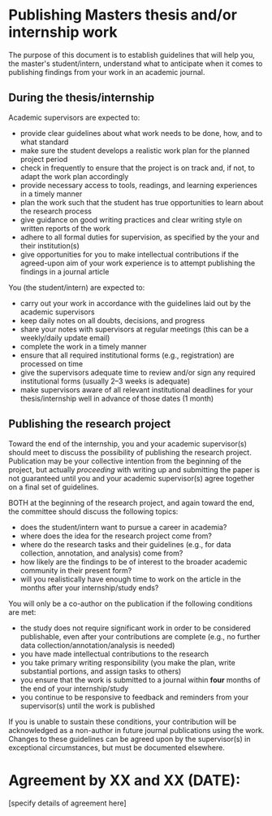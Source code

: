 # Publishing Masters thesis and/or internship work

The purpose of this document is to establish guidelines that will help you, the master's student/intern, understand what to anticipate when it comes to publishing findings from your work in an academic journal.

## During the thesis/internship

Academic supervisors are expected to:

- provide clear guidelines about what work needs to be done, how, and to what standard
- make sure the student develops a realistic work plan for the planned project period
- check in frequently to ensure that the project is on track and, if not, to adapt the work plan accordingly
- provide necessary access to tools, readings, and learning experiences in a timely manner
- plan the work such that the student has true opportunities to learn about the research process
- give guidance on good writing practices and clear writing style on written reports of the work
- adhere to all formal duties for supervision, as specified by the your and their institution(s)
- give opportunities for you to make intellectual contributions if the agreed-upon aim of your work experience is to attempt publishing the findings in a journal article

You (the student/intern) are expected to:

- carry out your work in accordance with the guidelines laid out by the academic supervisors
- keep daily notes on all doubts, decisions, and progress
- share your notes with supervisors at regular meetings (this can be a weekly/daily update email)
- complete the work in a timely manner
- ensure that all required institutional forms (e.g., registration) are processed on time
- give the supervisors adequate time to review and/or sign any required institutional forms (usually 2–3 weeks is adequate)
- make supervisors aware of all relevant institutional deadlines for your thesis/internship well in advance of those dates (1 month)

## Publishing the research project

Toward the end of the internship, you and your academic supervisor(s) should meet to discuss the possibility of publishing the research project. Publication may be your collective intention from the beginning of the project, but actually _proceeding_ with writing up and submitting the paper is not guaranteed until you and your academic supervisor(s) agree together on a final set of guidelines.

BOTH at the beginning of the research project, and again toward the end, the committee should discuss the following topics:

- does the student/intern want to pursue a career in academia?
- where does the idea for the research project come from?
- where do the research tasks and their guidelines (e.g., for data collection, annotation, and analysis) come from?
- how likely are the findings to be of interest to the broader academic community in their present form?
- will you realistically have enough time to work on the article in the months after your internship/study ends?

You will only be a co-author on the publication if the following conditions are met:

- the study does not require significant work in order to be considered publishable, even after your contributions are complete (e.g., no further data collection/annotation/analysis is needed)
- you have made intellectual contributions to the research
- you take primary writing responsibility (you make the plan, write substantial portions, and assign tasks to others)
- you ensure that the work is submitted to a journal within **four** months of the end of your internship/study
- you continue to be responsive to feedback and reminders from your supervisor(s) until the work is published

If you is unable to sustain these conditions, your contribution will be acknowledged as a non-author in future journal publications using the work. Changes to these guidelines can be agreed upon by the supervisor(s) in exceptional circumstances, but must be documented elsewhere.

# Agreement by XX and XX (DATE):
[specify details of agreement here]
